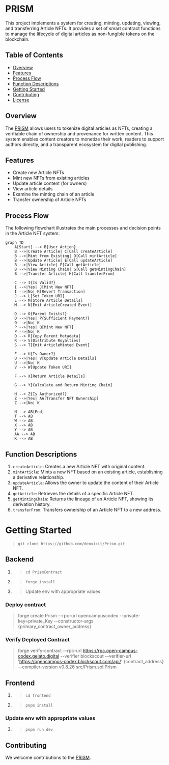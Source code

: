 # PRISM

This project implements a system for creating, minting, updating, viewing, and transferring Article NFTs. It provides a set of smart contract functions to manage the lifecycle of digital articles as non-fungible tokens on the blockchain.

## Table of Contents

- [Overview](#overview)
- [Features](#features)
- [Process Flow](#process-flow)
- [Function Descriptions](#function-descriptions)
- [Getting Started](#getting-started)
- [Contributing](#contributing)
- [License](#license)

## Overview

The [PRISM]("https://github.com/deoxicit/Prism") allows users to tokenize digital articles as NFTs, creating a verifiable chain of ownership and provenance for written content. This system enables content creators to monetize their work, readers to support authors directly, and a transparent ecosystem for digital publishing.

## Features

- Create new Article NFTs
- Mint new NFTs from existing articles
- Update article content (for owners)
- View article details
- Examine the minting chain of an article
- Transfer ownership of Article NFTs

## Process Flow

The following flowchart illustrates the main processes and decision points in the Article NFT system:

```mermaid
graph TD
    A[Start] --> B{User Action}
    B -->|Create Article| C[Call createArticle]
    B -->|Mint from Existing| D[Call mintArticle]
    B -->|Update Article| E[Call updateArticle]
    B -->|View Article| F[Call getArticle]
    B -->|View Minting Chain| G[Call getMintingChain]
    B -->|Transfer Article| H[Call transferFrom]
    
    C --> I{Is Valid?}
    I -->|Yes| J[Mint New NFT]
    I -->|No| K[Revert Transaction]
    J --> L[Set Token URI]
    L --> M[Store Article Details]
    M --> N[Emit ArticleCreated Event]
    
    D --> O{Parent Exists?}
    O -->|Yes| P{Sufficient Payment?}
    O -->|No| K
    P -->|Yes| Q[Mint New NFT]
    P -->|No| K
    Q --> R[Copy Parent Metadata]
    R --> S[Distribute Royalties]
    S --> T[Emit ArticleMinted Event]
    
    E --> U{Is Owner?}
    U -->|Yes| V[Update Article Details]
    U -->|No| K
    V --> W[Update Token URI]
    
    F --> X[Return Article Details]
    
    G --> Y[Calculate and Return Minting Chain]
    
    H --> Z{Is Authorized?}
    Z -->|Yes| AA[Transfer NFT Ownership]
    Z -->|No| K
    
    N --> AB[End]
    T --> AB
    W --> AB
    X --> AB
    Y --> AB
    AA --> AB
    K --> AB
```

## Function Descriptions

1. `createArticle`: Creates a new Article NFT with original content.
2. `mintArticle`: Mints a new NFT based on an existing article, establishing a derivative relationship.
3. `updateArticle`: Allows the owner to update the content of their Article NFT.
4. `getArticle`: Retrieves the details of a specific Article NFT.
5. `getMintingChain`: Returns the lineage of an Article NFT, showing its derivation history.
6. `transferFrom`: Transfers ownership of an Article NFT to a new address.

# Getting Started
>
> ```git clone https://github.com/deoxicit/Prism.git```

## Backend

1. >```cd PrismContract```

2. > ```forge install```

3. > Update env with appropriate values

### Deploy contract
>
> forge create Prism --rpc-url opencampuscodex --private-key=private_Key --constructor-args {primary_contract_owner_address}

### Verify Deployed Contract
>
> forge verify-contract --rpc-url <https://rpc.open-campus-codex.gelato.digital> --verifier blockscout --verifier-url '<https://opencampus-codex.blockscout.com/api/>' {contract_address} --compiler-version v0.8.26 src/Prism.sol:Prism

## Frontend

1. >```cd frontend```

2. > ```pnpm install```

### Update env with appropriate values

3. > ```pnpm run dev```

## Contributing

We welcome contributions to the [PRISM]("https://github.com/deoxicit/Prism").
